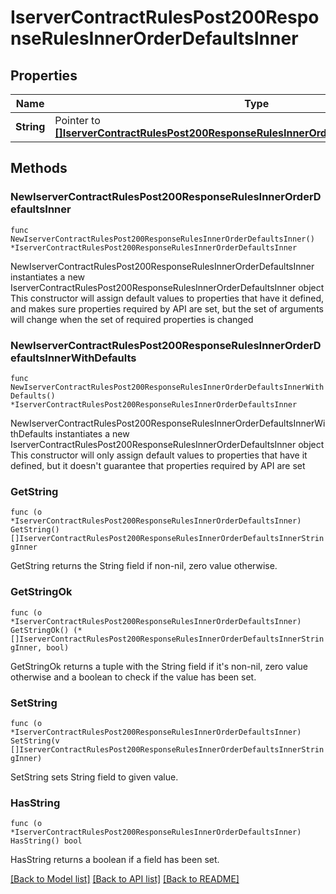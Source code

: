 # IserverContractRulesPost200ResponseRulesInnerOrderDefaultsInner

## Properties

Name | Type | Description | Notes
------------ | ------------- | ------------- | -------------
**String** | Pointer to [**[]IserverContractRulesPost200ResponseRulesInnerOrderDefaultsInnerStringInner**](IserverContractRulesPost200ResponseRulesInnerOrderDefaultsInnerStringInner.md) | orderType | [optional] 

## Methods

### NewIserverContractRulesPost200ResponseRulesInnerOrderDefaultsInner

`func NewIserverContractRulesPost200ResponseRulesInnerOrderDefaultsInner() *IserverContractRulesPost200ResponseRulesInnerOrderDefaultsInner`

NewIserverContractRulesPost200ResponseRulesInnerOrderDefaultsInner instantiates a new IserverContractRulesPost200ResponseRulesInnerOrderDefaultsInner object
This constructor will assign default values to properties that have it defined,
and makes sure properties required by API are set, but the set of arguments
will change when the set of required properties is changed

### NewIserverContractRulesPost200ResponseRulesInnerOrderDefaultsInnerWithDefaults

`func NewIserverContractRulesPost200ResponseRulesInnerOrderDefaultsInnerWithDefaults() *IserverContractRulesPost200ResponseRulesInnerOrderDefaultsInner`

NewIserverContractRulesPost200ResponseRulesInnerOrderDefaultsInnerWithDefaults instantiates a new IserverContractRulesPost200ResponseRulesInnerOrderDefaultsInner object
This constructor will only assign default values to properties that have it defined,
but it doesn't guarantee that properties required by API are set

### GetString

`func (o *IserverContractRulesPost200ResponseRulesInnerOrderDefaultsInner) GetString() []IserverContractRulesPost200ResponseRulesInnerOrderDefaultsInnerStringInner`

GetString returns the String field if non-nil, zero value otherwise.

### GetStringOk

`func (o *IserverContractRulesPost200ResponseRulesInnerOrderDefaultsInner) GetStringOk() (*[]IserverContractRulesPost200ResponseRulesInnerOrderDefaultsInnerStringInner, bool)`

GetStringOk returns a tuple with the String field if it's non-nil, zero value otherwise
and a boolean to check if the value has been set.

### SetString

`func (o *IserverContractRulesPost200ResponseRulesInnerOrderDefaultsInner) SetString(v []IserverContractRulesPost200ResponseRulesInnerOrderDefaultsInnerStringInner)`

SetString sets String field to given value.

### HasString

`func (o *IserverContractRulesPost200ResponseRulesInnerOrderDefaultsInner) HasString() bool`

HasString returns a boolean if a field has been set.


[[Back to Model list]](../README.md#documentation-for-models) [[Back to API list]](../README.md#documentation-for-api-endpoints) [[Back to README]](../README.md)



